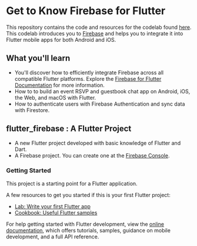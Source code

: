 # Get to Know Firebase for Flutter

This repository contains the code and resources for the codelab found [here](https://firebase.google.com/codelabs/firebase-get-to-know-flutter#0). This codelab introduces you to [Firebase](https://firebase.google.com/) and helps you to integrate it into Flutter mobile apps for both Android and iOS.

## What you'll learn
- You'll discover how to efficiently integrate Firebase across all compatible Flutter platforms. Explore the [Firebase for Flutter Documentation](https://firebase.google.com/docs/flutter/setup?platform=ios) for more information.
- How to to build an event RSVP and guestbook chat app on Android, iOS, the Web, and macOS with Flutter.
- How to authenticate users with Firebase Authentication and sync data with Firestore.

## flutter_firebase : A Flutter Project

- A new Flutter project developed with basic knowledge of Flutter and Dart.
- A Firebase project. You can create one at the [Firebase Console](https://console.firebase.google.com/).

### Getting Started

This project is a starting point for a Flutter application.

A few resources to get you started if this is your first Flutter project:

- [Lab: Write your first Flutter app](https://docs.flutter.dev/get-started/codelab)
- [Cookbook: Useful Flutter samples](https://docs.flutter.dev/cookbook)

For help getting started with Flutter development, view the
[online documentation](https://docs.flutter.dev/), which offers tutorials,
samples, guidance on mobile development, and a full API reference.

